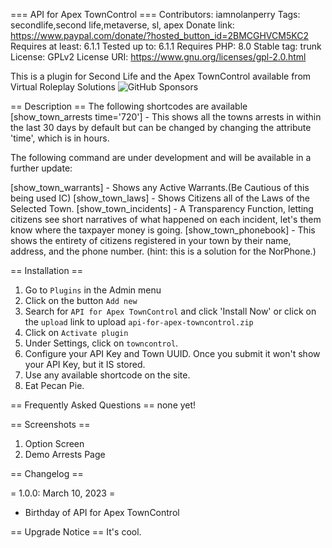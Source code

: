 === API for Apex TownControl ===
Contributors: iamnolanperry
Tags: secondlife,second life,metaverse, sl, apex
Donate link: https://www.paypal.com/donate/?hosted_button_id=2BMCGHVCM5KC2
Requires at least: 6.1.1
Tested up to: 6.1.1
Requires PHP: 8.0
Stable tag: trunk
License: GPLv2
License URI: https://www.gnu.org/licenses/gpl-2.0.html

This is a plugin for Second Life and the Apex TownControl available from Virtual Roleplay Solutions
![GitHub Sponsors](https://img.shields.io/github/sponsors/redrobotsl)

== Description ==
The following shortcodes are available
[show_town_arrests time=\'720\'] - This shows all the towns arrests in within the last 30 days by default but can be changed by changing the attribute \'time\', which is in hours.


The following command are under development and will be available in a further update:

[show_town_warrants] - Shows any Active Warrants.(Be Cautious of this being used IC)
[show_town_laws] - Shows Citizens all of the Laws of the Selected Town.
[show_town_incidents] - A Transparency Function, letting citizens see short narratives of what happened on each incident, let\'s them know where the taxpayer money is going.
[show_town_phonebook] - This shows the entirety of citizens registered in your town by their name, address, and the phone number. (hint: this is a solution for the NorPhone.)

== Installation ==
1. Go to `Plugins` in the Admin menu
2. Click on the button `Add new`
3. Search for `API for Apex TownControl` and click \'Install Now\' or click on the `upload` link to upload `api-for-apex-towncontrol.zip`
4. Click on `Activate plugin`
5. Under Settings, click on `towncontrol`. 
6. Configure your API Key and Town UUID. Once you submit it won\'t show your API Key, but it IS stored. 
7. Use any available shortcode on the site. 
8. Eat Pecan Pie. 


== Frequently Asked Questions ==
none yet!

== Screenshots ==
1. Option Screen
2. Demo Arrests Page

== Changelog ==

= 1.0.0: March 10, 2023 =
* Birthday of API for Apex TownControl

== Upgrade Notice ==
It\'s cool. 
